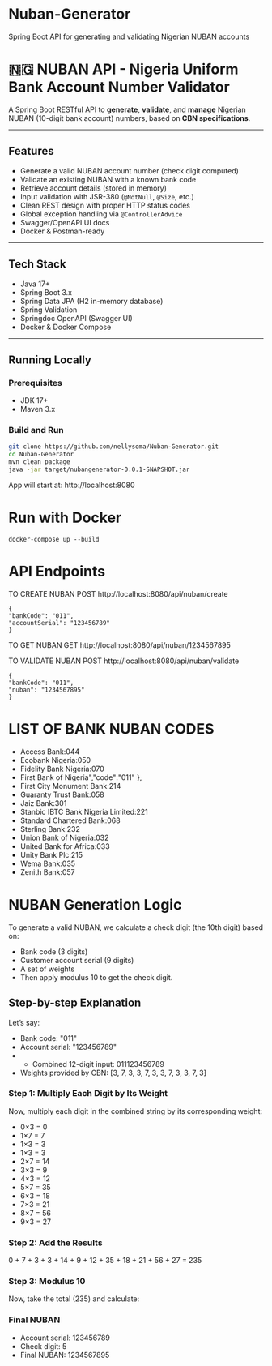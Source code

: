 # Nuban-Generator
Spring Boot API for generating and validating Nigerian NUBAN accounts

# 🇳🇬 NUBAN API - Nigeria Uniform Bank Account Number Validator

A Spring Boot RESTful API to **generate**, **validate**, and **manage** Nigerian NUBAN (10-digit bank account) numbers, based on **CBN specifications**.

---

##  Features

-  Generate a valid NUBAN account number (check digit computed)
-  Validate an existing NUBAN with a known bank code
-  Retrieve account details (stored in memory)
-  Input validation with JSR-380 (`@NotNull`, `@Size`, etc.)
-  Clean REST design with proper HTTP status codes
-  Global exception handling via `@ControllerAdvice`
-  Swagger/OpenAPI UI docs
-  Docker & Postman-ready

---

##  Tech Stack

- Java 17+
- Spring Boot 3.x
- Spring Data JPA (H2 in-memory database)
- Spring Validation
- Springdoc OpenAPI (Swagger UI)
- Docker & Docker Compose

---

##  Running Locally

### Prerequisites

- JDK 17+
- Maven 3.x

### Build and Run

```bash
git clone https://github.com/nellysoma/Nuban-Generator.git
cd Nuban-Generator
mvn clean package
java -jar target/nubangenerator-0.0.1-SNAPSHOT.jar
```
App will start at: http://localhost:8080

# Run with Docker
```
docker-compose up --build
```

# **API Endpoints**
TO CREATE NUBAN
POST http://localhost:8080/api/nuban/create
```
{
"bankCode": "011",  
"accountSerial": "123456789"
}
```

TO GET NUBAN
GET http://localhost:8080/api/nuban/1234567895

TO VALIDATE NUBAN
POST http://localhost:8080/api/nuban/validate
```
{
"bankCode": "011",  
"nuban": "1234567895"
}
```
# LIST OF BANK NUBAN CODES
- Access Bank:044
- Ecobank Nigeria:050
- Fidelity Bank Nigeria:070
- First Bank of Nigeria","code":"011" },
- First City Monument Bank:214
- Guaranty Trust Bank:058
- Jaiz Bank:301
- Stanbic IBTC Bank Nigeria Limited:221
- Standard Chartered Bank:068
- Sterling Bank:232
- Union Bank of Nigeria:032
- United Bank for Africa:033
- Unity Bank Plc:215
- Wema Bank:035
- Zenith Bank:057

# NUBAN Generation Logic
To generate a valid NUBAN, we calculate a check digit (the 10th digit) based on:
- Bank code (3 digits)
- Customer account serial (9 digits)
- A set of weights
- Then apply modulus 10 to get the check digit.
## Step-by-step Explanation
Let’s say:
- Bank code: "011"
- Account serial: "123456789"
- - Combined 12-digit input: 011123456789
- Weights provided by CBN: [3, 7, 3, 3, 7, 3, 3, 7, 3, 3, 7, 3]
### Step 1: Multiply Each Digit by Its Weight
Now, multiply each digit in the combined string by its corresponding weight:
- 0×3 = 0
- 1×7 = 7
- 1×3 = 3
- 1×3 = 3
- 2×7 = 14
- 3×3 = 9
- 4×3 = 12
- 5×7 = 35
- 6×3 = 18
- 7×3 = 21
- 8×7 = 56
- 9×3 = 27
### Step 2: Add the Results
0 + 7 + 3 + 3 + 14 + 9 + 12 + 35 + 18 + 21 + 56 + 27 = 235
### Step 3: Modulus 10
Now, take the total (235) and calculate:
### Final NUBAN
- Account serial: 123456789
- Check digit: 5
- Final NUBAN: 1234567895
